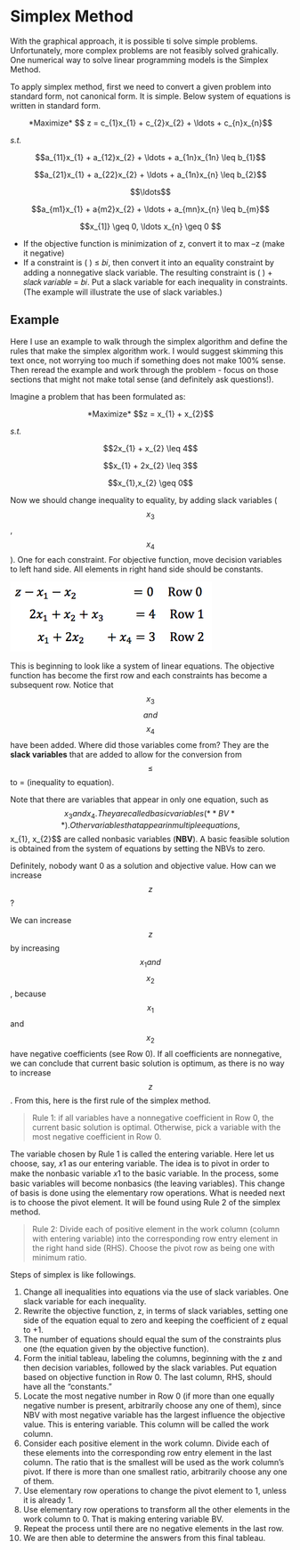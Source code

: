 # Simplex Method

With the graphical approach, it is possible ti solve simple problems.  Unfortunately, more complex problems are not feasibly solved grahically.  One numerical way to solve linear programming models is the Simplex Method.

To apply simplex method, first we need to convert a given problem into standard form, not canonical form. It is simple. Below system of equations is written in standard form.

<p style="text-align: center;">*Maximize* $$ z = c_{1}x_{1} + c_{2}x_{2} + \ldots + c_{n}x_{n}$$</p>

*s.t.*

<p style="text-align: center;">$$a_{11}x_{1} + a_{12}x_{2} + \ldots + a_{1n}x_{1n} \leq b_{1}$$</p>
<p style="text-align: center;">$$a_{21}x_{1} + a_{22}x_{2} + \ldots + a_{1n}x_{n} \leq b_{2}$$</p>
<p style="text-align: center;">$$\ldots$$</p>
<p style="text-align: center;">$$a_{m1}x_{1} + a{m2}x_{2} + \ldots + a_{mn}x_{n} \leq b_{m}$$</p>
<p style="text-align: center;">$$x_{1]} \geq 0, \ldots x_{n} \geq 0 $$</p>

  - If the objective function is minimization of z, convert it to max –z (make it negative)
  - If a constraint is ( ) ≤ 𝑏𝑖, then convert it into an equality constraint by adding a nonnegative slack variable. The resulting constraint is ( ) + 𝑠𝑙𝑎𝑐𝑘 𝑣𝑎𝑟𝑖𝑎𝑏𝑙𝑒 = 𝑏𝑖. Put a slack variable for each inequality in constraints.  (The example will illustrate the use of slack variables.)

## Example
Here I use an example to walk through the simplex algorithm and define the rules that make the simplex algorithm work.  I would suggest skimming this text once, not worrying too much if something does not make 100% sense.  Then reread the example and work through the problem - focus on those sections that might not make total sense (and definitely ask questions!).

Imagine a problem that has been formulated as:

<p style="text-align: center;">*Maximize* $$z = x_{1} + x_{2}$$</p>

*s.t.*

<p style="text-align: center;">$$2x_{1} + x_{2} \leq 4$$</p>
<p style="text-align: center;">$$x_{1} + 2x_{2} \leq 3$$</p>
<p style="text-align: center;">$$x_{1},x_{2} \geq 0$$</p>

Now we should change inequality to equality, by adding slack variables ($$x_{3}$$, $$x_{4}$$). One for each constraint. For objective function, move decision variables to left hand side. All elements in right hand side should be constants.

![](images/s1.png)

This is beginning to look like a system of linear equations.  The objective function has become the first row and each constraints has become a subsequent row.  Notice that $$x_{3}$$$$ and $$ $$x_{4}$$ have been added.  Where did those variables come from?  They are the **slack variables** that are added to allow for the conversion from $$\leq$$ to = (inequality to equation).

Note that there are variables that appear in only one equation, such as $$x_{3} and x_{4}. They are called basic variables (**BV**). Other variables that appear in multiple equations, $$x_{1}, x_{2}$$ are called nonbasic variables (**NBV**). A basic feasible solution is obtained from the system of equations by setting the NBVs to zero.

Definitely, nobody want 0 as a solution and objective value. How can we increase $$z$$?

We can increase $$z$$ by increasing $$x_{1} and $$ $$x_{2}$$, because $$x_{1}$$ and $$x_{2}$$ have negative coefficients (see Row 0). If all coefficients are nonnegative, we can conclude that current basic solution is optimum, as there is no way to increase $$z$$. From this, here is the first rule of the simplex method.

> Rule 1: if all variables have a nonnegative coefficient in Row 0, the current basic solution is optimal. Otherwise, pick a variable with the most negative coefficient in Row 0.

The variable chosen by Rule 1 is called the entering variable. Here let us choose, say, 𝑥1 as our entering variable. The idea is to pivot in order to make the nonbasic variable 𝑥1 to the basic variable. In the process, some basic variables will become nonbasics (the leaving variables). This change of basis is done using the elementary row operations. What is needed next is to choose the pivot element. It will be found using Rule 2 of the simplex method.

> Rule 2: Divide each of positive element in the work column (column with entering variable) into the corresponding row entry element in the right hand side (RHS). Choose the pivot row as being one with minimum ratio.

Steps of simplex is like followings.
1. Change all inequalities into equations via the use of slack variables. One slack variable for each inequality.
2. Rewrite the objective function, z, in terms of slack variables, setting one side of the equation equal to zero and keeping the coefficient of z equal to +1.
3. The number of equations should equal the sum of the constraints plus one (the equation given by the objective function).
4. Form the initial tableau, labeling the columns, beginning with the z and then decision variables, followed by the slack variables. Put equation based on objective function in Row 0. The last column, RHS, should have all the “constants.”
5. Locate the most negative number in Row 0 (if more than one equally negative number is present, arbitrarily choose any one of them), since NBV with most negative variable has the largest influence the objective value. This is entering variable. This column will be called the work column.
6. Consider each positive element in the work column. Divide each of these elements into the corresponding row entry element in the last column. The ratio that is the smallest will be used as the work column’s pivot. If there is more than one smallest ratio, arbitrarily choose any one of them.
7. Use elementary row operations to change the pivot element to 1, unless it is already 1.
8. Use elementary row operations to transform all the other elements in the work column to 0. That
is making entering variable BV.
9. Repeat the process until there are no negative elements in the last row.
10. We are then able to determine the answers from this final tableau.
